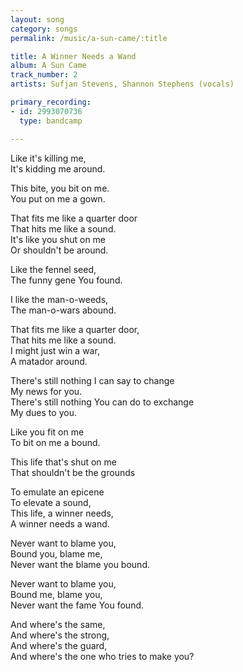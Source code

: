```yaml
---
layout: song
category: songs
permalink: /music/a-sun-came/:title

title: A Winner Needs a Wand
album: A Sun Came
track_number: 2
artists: Sufjan Stevens, Shannon Stephens (vocals)

primary_recording: 
- id: 2993070736
  type: bandcamp

---
```


Like it's killing me, <br>
It's kidding me around.

This bite, you bit on me. <br>
You put on me a gown.

That fits me like a quarter door <br>
That hits me like a sound. <br>
It's like you shut on me <br>
Or shouldn't be around.

Like the fennel seed, <br>
The funny gene You found.

I like the man-o-weeds, <br>
The man-o-wars abound.

That fits me like a quarter door, <br>
That hits me like a sound. <br>
I might just win a war, <br>
A matador around.

There's still nothing I can say to change <br>
My news for you. <br>
There's still nothing You can do to exchange <br>
My dues to you.

Like you fit on me <br>
To bit on me a bound.

This life that's shut on me <br>
That shouldn't be the grounds

To emulate an epicene <br>
To elevate a sound, <br>
This life, a winner needs, <br>
A winner needs a wand.

Never want to blame you, <br>
Bound you, blame me, <br>
Never want the blame you bound.

Never want to blame you, <br>
Bound me, blame you, <br>
Never want the fame You found.

And where's the same, <br>
And where's the strong, <br>
And where's the guard, <br>
And where's the one who tries to make you?